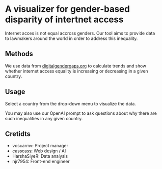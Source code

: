 # A visualizer for gender-based disparity of intertnet access

Internet acces is not equal accross genders. Our tool aims to provide data to lawmakers around the world in order to address this inequality.

## Methods

We use data from [digitalgendergaps.org](https://digitalgendergaps.org/) to calculate trends and show whether internet access equality is increasing or decreasing in a given country.

## Usage

Select a country from the drop-down menu to visualize the data.

You may also use our OpenAI prompt to ask questions about why there are such inequalities in any given country.

## Cretidts

- voscarmv: Project manager
- casscass: Web design / AI
- HarshaSiyeR: Data analysis
- njr7954: Front-end engineer
